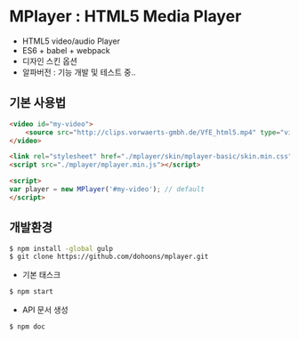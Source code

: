 # MPlayer : HTML5 Media Player
- HTML5 video/audio Player
- ES6 + babel + webpack
- 디자인 스킨 옵션
- 알파버전 : 기능 개발 및 테스트 중..

## 기본 사용법
``` html
<video id="my-video">
	<source src="http://clips.vorwaerts-gmbh.de/VfE_html5.mp4" type="video/mp4">
</video>

<link rel="stylesheet" href="./mplayer/skin/mplayer-basic/skin.min.css">
<script src="./mplayer/mplayer.min.js"></script>

<script>
var player = new MPlayer('#my-video'); // default
</script>
```

## 개발환경
``` sh
$ npm install -global gulp
$ git clone https://github.com/dohoons/mplayer.git
```
- 기본 태스크
``` sh
$ npm start
```
- API 문서 생성
``` sh
$ npm doc
```